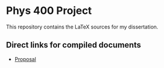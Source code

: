 # Phys 400 Project

This repository contains the LaTeX sources for my dissertation.

## Direct links for compiled documents
- [Proposal](https://github.com/kurabirko/phys400/releases/download/latest/proposal.pdf)
